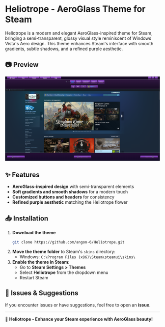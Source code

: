 # Heliotrope - AeroGlass Theme for Steam

Heliotrope is a modern and elegant AeroGlass-inspired theme for Steam, bringing a semi-transparent, glossy visual style reminiscent of Windows Vista's Aero design. This theme enhances Steam's interface with smooth gradients, subtle shadows, and a refined purple aesthetic.

## 📷 Preview
![Heliotrope Theme Preview](./preview.png)

## ✨ Features
- **AeroGlass-inspired design** with semi-transparent elements
- **Soft gradients and smooth shadows** for a modern touch
- **Customized buttons and headers** for consistency
- **Refined purple aesthetic** matching the Heliotrope flower

## 📥 Installation
1. **Download the theme**
   ```sh
   git clone https://github.com/angon-6/Heliotrope.git
   ```
2. **Move the theme folder** to Steam's `skins` directory:
   - Windows: `C:\Program Files (x86)\Steam\steamui\skins\`
3. **Enable the theme in Steam:**
   - Go to **Steam Settings > Themes**
   - Select **Heliotrope** from the dropdown menu
   - Restart Steam

## 📝 Issues & Suggestions
If you encounter issues or have suggestions, feel free to open an **issue**.

---
🌸 **Heliotrope - Enhance your Steam experience with AeroGlass beauty!**
